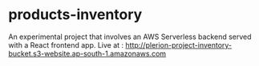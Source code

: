 # products-inventory
An experimental project that involves an AWS Serverless backend served with a React frontend app. Live at : http://plerion-project-inventory-bucket.s3-website.ap-south-1.amazonaws.com
